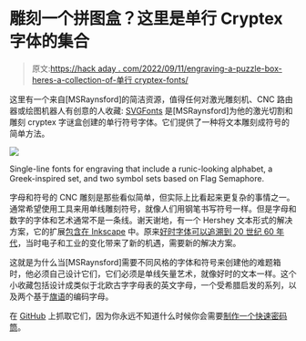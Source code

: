 # 雕刻一个拼图盒？这里是单行 Cryptex 字体的集合

> 原文:[https://hack aday . com/2022/09/11/engraving-a-puzzle-box-heres-a-collection-of-单行 cryptex-fonts/](https://hackaday.com/2022/09/11/engraving-a-puzzle-box-heres-a-collection-of-single-line-cryptex-fonts/)

这里有一个来自[MSRaynsford]的简洁资源，值得任何对激光雕刻机、CNC 路由器或绘图机器人有创意的人收藏: [SVGFonts](https://github.com/msraynsford/SVGFonts) 是[MSRaynsford]为他的激光切割和雕刻 cryptex 字谜盒创建的单行符号字体。它们提供了一种将文本雕刻成符号的简单方法。

[![](../Images/adde60c6cc0b1d8c538b8f11c3f9391e.png)](https://hackaday.com/wp-content/uploads/2022/09/SVGFonts.png)

Single-line fonts for engraving that include a runic-looking alphabet, a Greek-inspired set, and two symbol sets based on Flag Semaphore.

字母和符号的 CNC 雕刻是那些看似简单，但实际上比看起来更复杂的事情之一。通常希望使用工具来用单线雕刻符号，就像人们用钢笔书写符号一样。但是字母和数字的字体和艺术通常不是一条线。谢天谢地，有一个 Hershey 文本形式的解决方案，它的扩展[包含在 Inkscape](https://wiki.inkscape.org/wiki/index.php/Release_notes/1.0#Hershey_Text) 中。原来[好时字体可以追溯到 20 世纪 60 年代](https://hackaday.com/2021/03/30/hershey-fonts-not-chocolate-the-origin-of-vector-lettering/)，当时电子和工业的变化带来了新的机遇，需要新的解决方案。

这就是为什么当[MSRaynsford]需要不同风格的字体和符号来创建他的难题箱时，他必须自己设计它们，它们必须是单线矢量艺术，就像好时的文本一样。这个小收藏包括设计成类似于北欧古字字母表的英文字母，一个受希腊启发的系列，以及两个基于[旗语](https://en.wikipedia.org/wiki/Flag_semaphore)的编码字母。

在 [GitHub](https://github.com/msraynsford/SVGFonts) 上抓取它们，因为你永远不知道什么时候你会需要[制作一个快速密码筒](https://hackaday.com/2015/03/08/combination-lock-made-out-of-paper/)。